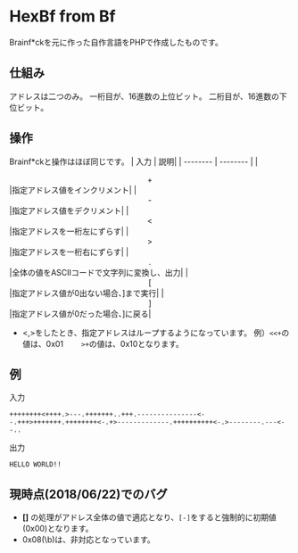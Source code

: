 # HexBf from Bf
Brainf*ckを元に作った自作言語をPHPで作成したものです。
## 仕組み
アドレスは二つのみ。
一桁目が、16進数の上位ビット。
二桁目が、16進数の下位ビット。
## 操作
Brainf*ckと操作はほぼ同じです。
| 入力 | 説明|
| -------- | -------- |
| <center>+</center>|指定アドレス値をインクリメント|
| <center>-</center>|指定アドレス値をデクリメント|
| <center><</center>|指定アドレスを一桁左にずらす|
| <center>></center>|指定アドレスを一桁右にずらす|
| <center>.</center>|全体の値をASCIIコードで文字列に変換し、出力|
| <center>[</center>|指定アドレス値が0出ない場合、]まで実行|
| <center>]</center>|指定アドレス値が0だった場合、]に戻る|
* <,>をしたとき、指定アドレスはループするようになっています。
例）```<<+```の値は、0x01
　　```>+```の値は、0x10となります。
## 例
入力
```
++++++++<++++.>---.+++++++..+++.---------------<--.+++>+++++++.++++++++<-.+>-------------.++++++++++<-.>--------.---<--..
```
出力
```
HELLO WORLD!!
```
## 現時点(2018/06/22)でのバグ
* **[]** の処理がアドレス全体の値で適応となり、```[-]```をすると強制的に初期値(0x00)となります。
* 0x08(\b)は、非対応となっています。
